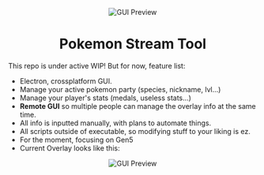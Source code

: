 <p align="center">

  <img src="https://github.com/Readek/Pokemon-Stream-Tool/blob/main/Github%20Resources/Preview%20GUI.png" alt="GUI Preview">
  
</p>

<h1 align="center">Pokemon Stream Tool</h1>

This repo is under active WIP! But for now, feature list:

- Electron, crossplatform GUI.
- Manage your active pokemon party (species, nickname, lvl...)
- Manage your player's stats (medals, useless stats...)
- **Remote GUI** so multiple people can manage the overlay info at the same time.
- All info is inputted manually, with plans to automate things.
- All scripts outside of executable, so modifying stuff to your liking is ez.
- For the moment, focusing on Gen5
- Current Overlay looks like this:

<p align="center">

  <img src="https://github.com/Readek/Pokemon-Stream-Tool/blob/main/Github%20Resources/Preview%20Overlay%20BnW2.jpg" alt="GUI Preview">
  
</p>